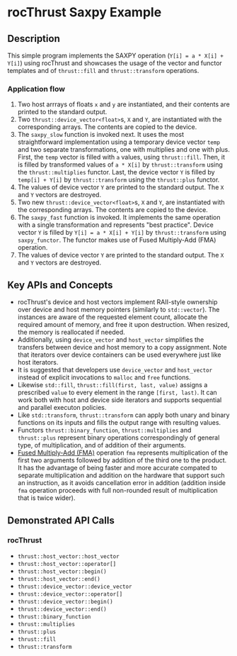 # rocThrust Saxpy Example

## Description
This simple program implements the SAXPY operation (`Y[i] = a * X[i] + Y[i]`) using rocThrust and showcases the usage of the vector and functor templates and of `thrust::fill` and `thrust::transform` operations.

### Application flow 
1. Two host arrrays of floats `x` and `y` are instantiated, and their contents are printed to the standard output.
2. Two `thrust::device_vector<float>`s, `X` and `Y`, are instantiated with the corresponding arrays. The contents are copied to the device.
3. The `saxpy_slow` function is invoked next. It uses the most straightforward implementation using a temporary device vector `temp` and two separate transformations, one with multiplies and one with plus. First, the `temp` vector is filled with `a` values, using `thrust::fill`. Then, it is filled by transformed values of `a * X[i]` by `thrust::transform` using the `thrust::multiplies` functor. Last, the device vector `Y` is filled by `temp[i] + Y[i]` by `thrust::transform` using the `thrust::plus` functor.
4. The values of device vector `Y` are printed to the standard output. The `X` and `Y` vectors are destroyed.
5. Two new `thrust::device_vector<float>`s, `X` and `Y`, are instantiated with the corresponding arrays. The contents are copied to the device.
6. The `saxpy_fast` function is invoked. It implements the same operation with a single transformation and represents "best practice". Device vector `Y` is filled by `Y[i] = a * X[i] + Y[i]` by `thrust::transform` using `saxpy_functor`. The functor makes use of Fused Multiply-Add (FMA) operation.
7. The values of device vector `Y` are printed to the standard output. The `X` and `Y` vectors are destroyed.

## Key APIs and Concepts
- rocThrust's device and host vectors implement RAII-style ownership over device and host memory pointers (similarly to `std::vector`). The instances are aware of the requested element count, allocate the required amount of memory, and free it upon destruction. When resized, the memory is reallocated if needed.
- Additionally, using `device_vector` and `host_vector` simplifies the transfers between device and host memory to a copy assignment. Note that iterators over device containers can be used everywhere just like host iterators.
- It is suggested that developers use `device_vector` and `host_vector` instead of explicit invocations to `malloc` and `free` functions.
- Likewise `std::fill`, `thrust::fill(first, last, value)` assigns a prescribed `value` to every element in the range `[first, last)`. It can work both with host and device side iterators and supports sequential and parallel executon policies.
- Like `std::transform`, `thrust::transform` can apply both unary and binary functions on its inputs and fills the output range with resulting values.
- Functors `thrust::binary_function`, `thrust::multiplies` and `thrust::plus` represent binary operations correspondingly of general type, of multiplication, and of addition of their arguments.
- [Fused Multiply-Add (FMA)](https://en.cppreference.com/w/cpp/numeric/math/fma) operation `fma` represents multiplication of the first two arguments followed by addition of the third one to the product. It has the advantage of being faster and more accurate compated to separate multiplication and addition on the hardware that support such an instruction, as it avoids cancellation error in addition (addition inside `fma` operation proceeds with full non-rounded result of multiplication that is twice wider).

## Demonstrated API Calls
### rocThrust
- `thrust::host_vector::host_vector`
- `thrust::host_vector::operator[]`
- `thrust::host_vector::begin()`
- `thrust::host_vector::end()`
- `thrust::device_vector::device_vector`
- `thrust::device_vector::operator[]`
- `thrust::device_vector::begin()`
- `thrust::device_vector::end()`
- `thrust::binary_function`
- `thrust::multiplies`
- `thrust::plus`
- `thrust::fill`
- `thrust::transform`
